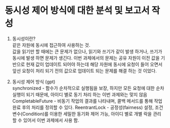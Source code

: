 # 동시성 제어 방식에 대한 분석 및 보고서 작성
1. 동시성이란?  
같은 자원에 동시에 접근하여 사용하는 것.   
값을 읽기만 할 때에는 큰 문제가 없으나, 읽기와 쓰기가 같이 발생 하거나, 쓰기가 동시에 발생 하면 문제가 생긴다.
이번 과제에서의 문제는 공유 자원이 이전 값을 기반으로 현재 값이 업데이트 되어야 하는데 해당 자원에 동시에 요청이 들어 오면서 앞선 요청이 처리 되기 전의 값으로 업데이트 되는 문제를 해결 하는 것 이었다.


2. 동시성 제어 방식 (gpt)   
synchronized - 함수가 순차적으로 실행됨을 보장, 하지만 모든 요청에 대한 순차 실행이 되기 때문에, 아이디 별로 동기 처리 하는 이번 과제와는 맞지 않음  
CompletableFuture -  비동기 작업의 결과를 나타내며, 콜백 메서드를 통해 작업 완료 후의 처리를 정의할 수 있다.
ReentrantLock - 공정성(fairness) 설정, 조건 변수(Condition)를 이용한 세밀한 동기화 제어 가능, 아이디 별로 개별 락을 관리 할 수 있어서 이번 과제에서 사용 함.  


